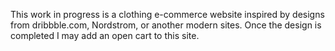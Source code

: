 This work in progress is a clothing e-commerce website inspired by designs from dribbble.com, Nordstrom, or another modern sites. Once the design is completed I may add an open cart to this site.
